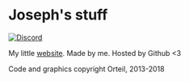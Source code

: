 # Joseph's stuff
[![Discord](https://discordapp.com/api/guilds/524047249408393216/widget.png)](https://discord.gg/BF3ua9q)

My little [website](https://josephjesse.github.io/). Made by me. Hosted by Github <3

Code and graphics copyright Orteil, 2013-2018
